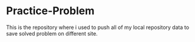 # Practice-Problem
This is the repository where i used to push all of my local repository data to save solved problem on different site. 
